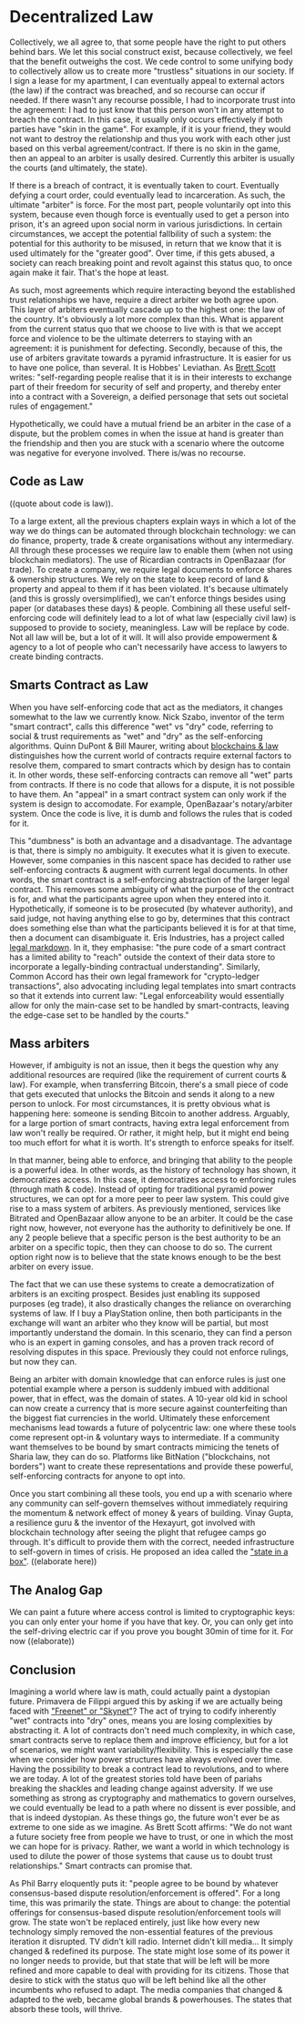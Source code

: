 # Decentralized Law

Collectively, we all agree to, that some people have the right to put others behind bars. We let this social construct exist, because collectively, we feel that the benefit outweighs the cost. We cede control to some unifying body to collectively allow us to create more "trustless" situations in our society. If I sign a lease for my apartment, I can eventually appeal to external actors (the law) if the contract was breached, and so recourse can occur if needed. If there wasn't any recourse possible, I had to incorporate trust into the agreement: I had to just know that this person won't in any attempt to breach the contract. In this case, it usually only occurs effectively if both parties have "skin in the game". For example, if it is your friend, they would not want to destroy the relationship and thus you work with each other just based on this verbal agreement/contract. If there is no skin in the game, then an appeal to an arbiter is usally desired. Currently this arbiter is usually the courts (and ultimately, the state). 

If there is a breach of contract, it is eventually taken to court. Eventually defying a court order, could eventually lead to incarceration. As such, the ultimate "arbiter" is force. For the most part, people voluntarily opt into this system, because even though force is eventually used to get a person into prison, it's an agreed upon social norm in various jurisdictions. In certain circumstances, we accept the potential fallbility of such a system: the potential for this authority to be misused, in return that we know that it is used ultimately for the "greater good". Over time, if this gets abused, a society can reach breaking point and revolt against this status quo, to once again make it fair. That's the hope at least.

As such, most agreements which require interacting beyond the established trust relationships we have, require a direct arbiter we both agree upon. This layer of arbiters eventually cascade up to the highest one: the law of the country. It's obviously a lot more complex than this. What is apparent from the current status quo that we choose to live with is that we accept force and violence to be the ultimate deterrers to staying with an agreement: it is punishment for defecting. Secondly, because of this, the use of arbiters gravitate towards a pyramid infrastructure. It is easier for us to have one police, than several. It is Hobbes' Leviathan. As [Brett Scott](http://www.e-ir.info/2014/06/01/visions-of-a-techno-leviathan-the-politics-of-the-bitcoin-blockchain/) writes: "self-regarding people realise that it is in their interests to exchange part of their freedom for security of self and property, and thereby enter into a contract with a Sovereign, a deified personage that sets out societal rules of engagement."

Hypothetically, we could have a mutual friend be an arbiter in the case of a dispute, but the problem comes in when the issue at hand is greater than the friendship and then you are stuck with a scenario where the outcome was negative for everyone involved. There is/was no recourse.

## Code as Law

((quote about code is law)).

To a large extent, all the previous chapters explain ways in which a lot of the way we do things can be automated through blockchain technology: we can do finance, property, trade & create organisations without any intermediary. All through these processes we require law to enable them (when not using blockchain mediators). The use of Ricardian contracts in OpenBazaar (for trade). To create a company, we require legal documents to enforce shares & ownership structures. We rely on the state to keep record of land & property and appeal to them if it has been violated. It's because ultimately (and this is grossly oversimplified), we can't enforce things besides using paper (or databases these days) & people. Combining all these useful self-enforcing code will definitely lead to a lot of what law (especially civil law) is supposed to provide to society, meaningless. Law will be replace by code. Not all law will be, but a lot of it will. It will also provide empowerment & agency to a lot of people who can't necessarily have access to lawyers to create binding contracts.

## Smarts Contract as Law

When you have self-enforcing code that act as the mediators, it changes somewhat to the law we currently know. Nick Szabo, inventor of the term "smart contract", calls this difference "wet" vs "dry" code, referring to social & trust requirements as "wet" and "dry" as the self-enforcing algorithms. Quinn DuPont & Bill Maurer, writing about [blockchains & law](http://kingsreview.co.uk/magazine/blog/2015/06/23/ledgers-and-law-in-the-blockchain/) distinguishes how the current world of contracts require external factors to resolve them, compared to smart contracts which by design has to contain it. In other words, these self-enforcing contracts can remove all "wet" parts from contracts. If there is no code that allows for a dispute, it is not possible to have them. An "appeal" in a smart contract system can only work if the system is design to accomodate. For example, OpenBazaar's notary/arbiter system. Once the code is live, it is dumb and follows the rules that is coded for it.

This "dumbness" is both an advantage and a disadvantage. The advantage is that, there is simply no ambiguity. It executes what it is given to execute. However, some companies in this nascent space has decided to rather use self-enforcing contracts & augment with current legal documents. In other words, the smart contract is a self-enforcing abstraction of the larger legal contract. This removes some ambiguity of what the purpose of the contract is for, and what the participants agree upon when they entered into it. Hypothetically, if someone is to be prosecuted (by whatever authority), and said judge, not having anything else to go by, determines that this contract does something else than what the participants believed it is for at that time, then a document can disambiguate it. Eris Industries, has a project called [legal markdown](http://lmd.io). In it, they emphasise: "the pure code of a smart contract has a limited ability to "reach" outside the context of their data store to incorporate a legally-binding contractual understanding". Similarly, Common Accord has their own legal framework for "crypto-ledger transactions", also advocating including legal templates into smart contracts so that it extends into current law: "Legal enforceability would essentially allow for only the main-case set to be handled by smart-contracts, leaving the edge-case set to be handled by the courts."
 
## Mass arbiters

However, if ambiguity is not an issue, then it begs the question why any additional resources are required (like the requirement of current courts & law). For example, when transferring Bitcoin, there's a small piece of code that gets executed that unlocks the Bitcoin and sends it along to a new person to unlock. For most circumstances, it is pretty obvious what is happening here: someone is sending Bitcoin to another address. Arguably, for a large portion of smart contracts, having extra legal enforcement from law won't really be required. Or rather, it might help, but it might end being too much effort for what it is worth. It's strength to enforce speaks for itself.

In that manner, being able to enforce, and bringing that ability to the people is a powerful idea. In other words, as the history of technology has shown, it democratizes access. In this case, it democratizes access to enforcing rules (through math & code). Instead of opting for traditional pyramid power structures, we can opt for a more peer to peer law system. This could give rise to a mass system of arbiters. As previously mentioned, services like Bitrated and OpenBazaar allow anyone to be an arbiter. It could be the case right now, however, not everyone has the authority to definitively be one. If any 2 people believe that a specific person is the best authority to be an arbiter on a specific topic, then they can choose to do so. The current option right now is to believe that the state knows enough to be the best arbiter on every issue.

The fact that we can use these systems to create a democratization of arbiters is an exciting prospect. Besides just enabling its supposed purposes (eg trade), it also drastically changes the reliance on overarching systems of law. If I buy a PlayStation online, then both participants in the exchange will want an arbiter who they know will be partial, but most importantly understand the domain. In this scenario, they can find a person who is an expert in gaming consoles, and has a proven track record of resolving disputes in this space. Previously they could not enforce rulings, but now they can.

Being an arbiter with domain knowledge that can enforce rules is just one potential example where a person is suddenly imbued with additional power, that in effect, was the domain of states. A 10-year old kid in school can now create a currency that is more secure against counterfeiting than the biggest fiat currencies in the world. Ultimately these enforcement mechanisms lead towards a future of polycentric law: one where these tools come represent opt-in & voluntary ways to intermediate. If a community want themselves to be bound by smart contracts mimicing the tenets of Sharia law, they can do so. Platforms like BitNation ("blockchains, not borders") want to create these representations and provide these powerful, self-enforcing contracts for anyone to opt into.

Once you start combining all these tools, you end up a with scenario where any community can self-govern themselves without immediately requiring the momentum & network effect of money & years of building. Vinay Gupta, a resilience guru & the inventor of the Hexayurt, got involved with blockchain technology after seeing the plight that refugee camps go through. It's difficult to provide them with the correct, needed infrastructure to self-govern in times of crisis. He proposed an idea called the ["state in a box"](http://guptaoption.com/8.state_in_a_box.php). ((elaborate here))


## The Analog Gap

We can paint a future where access control is limited to cryptographic keys: you can only enter your home if you have that key. Or, you can only get into the self-driving electric car if you prove you bought 30min of time for it. For now ((elaborate))

## Conclusion

Imagining a world where law is math, could actually paint a dystopian future. Primavera de Filippi argued this by asking if we are actually being faced with ["Freenet" or "Skynet"](https://cyber.law.harvard.edu/events/luncheon/2014/04/difilippi)? The act of trying to codify inherently "wet" contracts into "dry" ones, means you are losing complexities by abstracting it. A lot of contracts don't need much complexity, in which case, smart contracts serve to replace them and improve efficiency, but for a lot of scenarios, we might want variability/flexibility. This is especially the case when we consider how power structures have always evolved over time. Having the possibility to break a contract lead to revolutions, and to where we are today. A lot of the greatest stories told have been of pariahs breaking the shackles and leading change against adversity. If we use something as strong as cryptography and mathematics to govern ourselves, we could eventually be lead to a path where no dissent is ever possible, and that is indeed dystopian. As these things go, the future won't ever be as extreme to one side as we imagine. As Brett Scott affirms: "We do not want a future society free from people we have to trust, or one in which the most we can hope for is privacy. Rather, we want a world in which technology is used to dilute the power of those systems that cause us to doubt trust relationships." Smart contracts can promise that. 

As Phil Barry eloquently puts it: "people agree to be bound by whatever consensus-based dispute resolution/enforcement is offered". For a long time, this was primarily the state. Things are about to change: the potential offerings for consensus-based dispute resolution/enforcement tools will grow. The state won't be replaced entirely, just like how every new technology simply removed the non-essential features of the previous iteration it disrupted. TV didn't kill radio. Internet didn't kill media... It simply changed & redefined its purpose. The state might lose some of its power it no longer needs to provide, but that state that will be left will be more refined and more capable to deal with providing for its citizens. Those that desire to stick with the status quo will be left behind like all the other incumbents who refused to adapt. The media companies that changed & adapted to the web, became global brands & powerhouses. The states that absorb these tools, will thrive.
